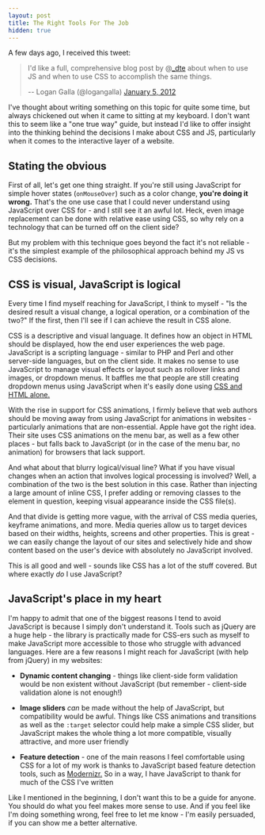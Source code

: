 ```yaml
---
layout: post
title: The Right Tools For The Job
hidden: true
---
```


A few days ago, I received this tweet:



> I'd like a full, comprehensive blog post by @[_dte](https://twitter.com/_dte) about when to use JS and when to use CSS to accomplish the same things.
>
> -- Logan Galla (@logangalla) [January 5, 2012](https://twitter.com/logangalla/status/155018833969688576)




I've thought about writing something on this topic for quite some time, but always chickened out when it came to sitting at my keyboard. I don't want this to seem like a "one true way" guide, but instead I'd like to offer insight into the thinking behind the decisions I make about CSS and JS, particularly when it comes to the interactive layer of a website.
<!-- more -->


## Stating the obvious


First of all, let's get one thing straight. If you're still using JavaScript for simple hover states (`onMouseOver`) such as a color change, **you're doing it wrong.** That's the one use case that I could never understand using JavaScript over CSS for - and I still see it an awful lot. Heck, even image replacement can be done with relative ease using CSS, so why rely on a technology that can be turned off on the client side?

But my problem with this technique goes beyond the fact it's not reliable - it's the simplest example of the philosophical approach behind my JS vs CSS decisions.



## CSS is visual, JavaScript is logical


Every time I find myself reaching for JavaScript, I think to myself - "Is the desired result a visual change, a logical operation, or a combination of the two?" If the first, then I'll see if I can achieve the result in CSS alone.

CSS is a descriptive and visual language. It defines how an object in HTML should be displayed, how the end user experiences the web page. JavaScript is a scripting language - similar to PHP and Perl and other server-side languages, but on the client side. It makes no sense to use JavaScript to manage visual effects or layout such as rollover links and images, or dropdown menus. It baffles me that people are still creating dropdown menus using JavaScript when it's easily done using [CSS and HTML alone.](http://csswizardry.com/2011/02/creating-a-pure-css-dropdown-menu/)

With the rise in support for CSS animations, I firmly believe that web authors should be moving away from using JavaScript for animations in websites - particularly animations that are non-essential. Apple have got the right idea. Their site uses CSS animations on the menu bar, as well as a few other places - but falls back to JavaScript (or in the case of the menu bar, no animation) for browsers that lack support.

And what about that blurry logical/visual line? What if you have visual changes when an action that involves logical processing is involved? Well, a combination of the two is the best solution in this case. Rather than injecting a large amount of inline CSS, I prefer adding or removing classes to the element in question, keeping visual appearance inside the CSS file(s).

And that divide is getting more vague, with the arrival of CSS media queries, keyframe animations, and more. Media queries allow us to target devices based on their widths, heights, screens and other properties. This is great - we can easily change the layout of our sites and selectively hide and show content based on the user's device with absolutely no JavaScript involved.

This is all good and well - sounds like CSS has a lot of the stuff covered. But where exactly _do_ I use JavaScript?



## JavaScript's place in my heart


I'm happy to admit that one of the biggest reasons I tend to avoid JavaScript is because I simply don't understand it. Tools such as jQuery are a huge help - the library is practically made for CSS-ers such as myself to make JavaScript more accessible to those who struggle with advanced languages. Here are a few reasons I might reach for JavaScript (with help from jQuery) in my websites:





  * **Dynamic content changing** - things like client-side form validation would be non existent without JavaScript (but remember - client-side validation alone is not enough!)

  * **Image sliders** _can_ be made without the help of JavaScript, but compatibility would be awful. Things like CSS animations and transitions as well as the `:target` selector could help make a simple CSS slider, but JavaScript makes the whole thing a lot more compatible, visually attractive, and more user friendly

  * **Feature detection** - one of the main reasons I feel comfortable using CSS for a lot of my work is thanks to JavaScript based feature detection tools, such as [Modernizr.](http://modernizr.com) So in a way, I have JavaScript to thank for much of the CSS I've written



Like I mentioned in the beginning, I don't want this to be a guide for anyone. You should do what you feel makes more sense to use. And if you feel like I'm doing something wrong, feel free to let me know - I'm easily persuaded, if you can show me a better alternative.
